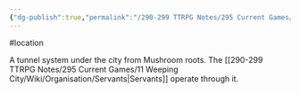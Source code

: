 ```yaml
---
{"dg-publish":true,"permalink":"/290-299 TTRPG Notes/295 Current Games/11 Weeping City/Wiki/Location/Hollows/"}
---
```



#location 

A tunnel system under the city from Mushroom roots.
The [[290-299 TTRPG Notes/295 Current Games/11 Weeping City/Wiki/Organisation/Servants\|Servants]] operate through it.